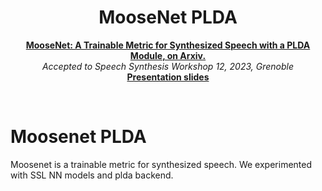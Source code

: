 <h1 align="center">MooseNet PLDA</h1>

<p align="center">
<a href="https://arxiv.org/abs/2301.07087"><b>MooseNet: A Trainable Metric for Synthesized Speech with a PLDA Module, on Arxiv.
</b></a><br>
<i>Accepted to Speech Synthesis Workshop 12, 2023, Grenoble</i></br>
<a href="https://docs.google.com/file/d/1W5dMnWW0VHRFxSs--GyVkc5hd02-0iDi/"><b>Presentation slides</b></a><br>
</p>

<p>&nbsp;</p>

# Moosenet PLDA
Moosenet is a trainable metric for synthesized speech. 
We experimented with SSL NN models and plda backend.
